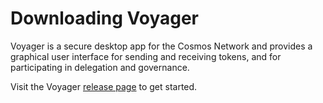 # Downloading Voyager

Voyager is a secure desktop app for the Cosmos Network and provides a graphical user interface for sending and receiving tokens, and for participating in delegation and governance.

Visit the Voyager [release page](https://github.com/cosmos/voyager/releases) to get started.
